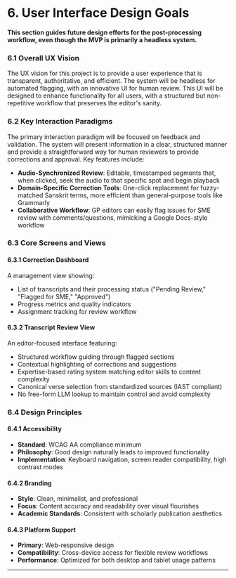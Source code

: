 # 6. User Interface Design Goals

**This section guides future design efforts for the post-processing workflow, even though the MVP is primarily a headless system.**

### 6.1 Overall UX Vision
The UX vision for this project is to provide a user experience that is transparent, authoritative, and efficient. The system will be headless for automated flagging, with an innovative UI for human review. This UI will be designed to enhance functionality for all users, with a structured but non-repetitive workflow that preserves the editor's sanity.

### 6.2 Key Interaction Paradigms
The primary interaction paradigm will be focused on feedback and validation. The system will present information in a clear, structured manner and provide a straightforward way for human reviewers to provide corrections and approval. Key features include:

- **Audio-Synchronized Review**: Editable, timestamped segments that, when clicked, seek the audio to that specific spot and begin playback
- **Domain-Specific Correction Tools**: One-click replacement for fuzzy-matched Sanskrit terms, more efficient than general-purpose tools like Grammarly
- **Collaborative Workflow**: GP editors can easily flag issues for SME review with comments/questions, mimicking a Google Docs-style workflow

### 6.3 Core Screens and Views

#### 6.3.1 Correction Dashboard
A management view showing:
- List of transcripts and their processing status ("Pending Review," "Flagged for SME," "Approved")
- Progress metrics and quality indicators
- Assignment tracking for review workflow

#### 6.3.2 Transcript Review View
An editor-focused interface featuring:
- Structured workflow guiding through flagged sections
- Contextual highlighting of corrections and suggestions
- Expertise-based rating system matching editor skills to content complexity
- Canonical verse selection from standardized sources (IAST compliant)
- No free-form LLM lookup to maintain control and avoid complexity

### 6.4 Design Principles

#### 6.4.1 Accessibility
- **Standard**: WCAG AA compliance minimum
- **Philosophy**: Good design naturally leads to improved functionality
- **Implementation**: Keyboard navigation, screen reader compatibility, high contrast modes

#### 6.4.2 Branding
- **Style**: Clean, minimalist, and professional
- **Focus**: Content accuracy and readability over visual flourishes
- **Academic Standards**: Consistent with scholarly publication aesthetics

#### 6.4.3 Platform Support
- **Primary**: Web-responsive design
- **Compatibility**: Cross-device access for flexible review workflows
- **Performance**: Optimized for both desktop and tablet usage patterns

---
